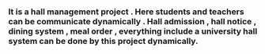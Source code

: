 ### It is a hall management project . Here students and teachers can be communicate dynamically . Hall admission , hall notice , dining system , meal order , everything include a university hall system can be done by this project dynamically. 
